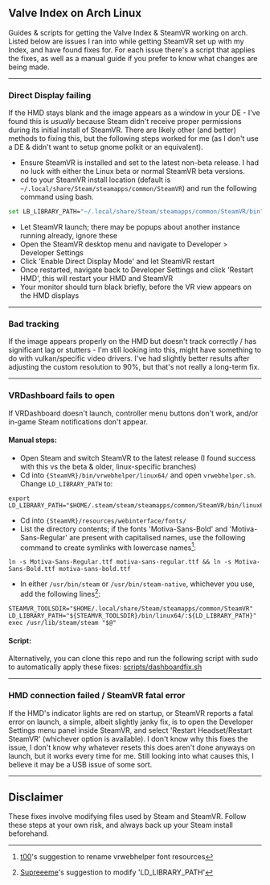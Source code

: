 ## Valve Index on Arch Linux
Guides & scripts for getting the Valve Index & SteamVR working on arch. Listed below are issues I ran into while getting SteamVR set up with my Index, and have found fixes for. For each issue there's a script that applies the fixes, as well as a manual guide if you prefer to know what changes are being made.

---

### Direct Display failing

If the HMD stays blank and the image appears as a window in your DE - I've found this is *usually* because Steam didn't receive proper permissions during its initial install of SteamVR. There are likely other (and better) methods to fixing this, but the following steps worked for me (as I don't use a DE & didn't want to setup gnome polkit or an equivalent).

- Ensure SteamVR is installed and set to the latest non-beta release. I had no luck with either the Linux beta or normal SteamVR beta versions.
- cd to your SteamVR install location (default is `~/.local/share/Steam/steamapps/common/SteamVR`) and run the following command using bash.

```bash
set LB_LIBRARY_PATH="~/.local/share/Steam/steamapps/common/SteamVR/bin" && sudo ./vrstartup.sh &
```

- Let SteamVR launch; there may be popups about another instance running already, ignore these
- Open the SteamVR desktop menu and navigate to Developer > Developer Settings
- Click 'Enable Direct Display Mode' and let SteamVR restart
- Once restarted, navigate back to Developer Settings and click 'Restart HMD', this will restart your HMD and SteamVR
- Your monitor should turn black briefly, before the VR view appears on the HMD displays

---

### Bad tracking

If the image appears properly on the HMD but doesn't track correctly / has significant lag or stutters - I'm still looking into this, might have something to do with vulkan/specific video drivers. I've had slightly better results after adjusting the custom resolution to 90%, but that's not really a long-term fix.

---

### VRDashboard fails to open

If VRDashboard doesn't launch, controller menu buttons don't work, and/or in-game Steam notifications don't appear.

#### Manual steps:

- Open Steam and switch SteamVR to the latest release (I found success with this vs the beta & older, linux-specific branches)
- Cd into `{SteamVR}/bin/vrwebhelper/linux64/` and open `vrwebhelper.sh`. Change `LD_LIBRARY_PATH` to:
```shell
export LD_LIBRARY_PATH="$HOME/.steam/steam/steamapps/common/SteamVR/bin/linux64:$HOME/.steam/steam/steamapps/common/SteamVR/bin/vrwebhelper/linux64:${STEAM_RUNTIME_HEAVY}${LD_LIBRARY_PATH:$LD_LIBRARY_PATH}"
```
- Cd into `{SteamVR}/resources/webinterface/fonts/`
- List the directory contents; if the fonts 'Motiva-Sans-Bold' and 'Motiva-Sans-Regular' are present with capitalised names, use the following command to create symlinks with lowercase names[^1]:
```shell
ln -s Motiva-Sans-Regular.ttf motiva-sans-regular.ttf && ln -s Motiva-Sans-Bold.ttf motiva-sans-bold.ttf
```

- In either `/usr/bin/steam` or `/usr/bin/steam-native`, whichever you use, add the following lines[^2]:
```shell
STEAMVR_TOOLSDIR="$HOME/.local/share/Steam/steamapps/common/SteamVR"
LD_LIBRARY_PATH="${STEAMVR_TOOLSDIR}/bin/linux64/:${LD_LIBRARY_PATH}"
exec /usr/lib/steam/steam "$@"
```

#### Script:

Alternatively, you can clone this repo and run the following script with sudo to automatically apply these fixes: [scripts/dashboardfix.sh](/scripts/dashboardfix.sh)

---

### HMD connection failed / SteamVR fatal error

If the HMD's indicator lights are red on startup, or SteamVR reports a fatal error on launch, a simple, albeit slightly janky fix, is to open the Developer Settings menu panel inside SteamVR, and select 'Restart Headset/Restart SteamVR' (whichever option is available). I don't know why this fixes the issue, I don't know why whatever resets this does aren't done anyways on launch, but it works every time for me. Still looking into what causes this, I believe it may be a USB issue of some sort.

---

## Disclaimer
These fixes involve modifying files used by Steam and SteamVR. Follow these steps at your own risk, and always back up your Steam install beforehand.

[^1]: [t00](https://github.com/ValveSoftware/SteamVR-for-Linux/issues/255#issuecomment-877844004)'s suggestion to rename vrwebhelper font resources
[^2]: [Supreeeme](https://github.com/ValveSoftware/SteamVR-for-Linux/issues/255#issuecomment-775624892
)'s suggestion to modify 'LD_LIBRARY_PATH'
